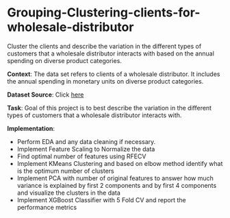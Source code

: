 # Grouping-Clustering-clients-for-wholesale-distributor
Cluster the clients and describe the variation in the different types of customers that a wholesale distributor interacts with based on the annual spending on diverse product categories.

**Context**: The data set refers to clients of a wholesale distributor. It includes the annual spending in monetary units on diverse product categories.

**Dataset Source**: Click [here](https://georgiancollege-my.sharepoint.com/:x:/g/personal/archit_garg_georgiancollege_ca/EUQbeLh3yT5ImUmLf2i7v-IB6k2GOqcQtN51bijAo50q8g?e=F7lWei)

**Task**: Goal of this project is to best describe the variation in the different types of customers that a wholesale distributor interacts with.

**Implementation**:
- Perform EDA and any data cleaning if necessary.
- Implement Feature Scaling to Normalize the data
- Find optimal number of features using RFECV 
- Implement KMeans Clustering and based on elbow method identify what is the optimum number of clusters
- Implement PCA with number of original features to answer how much variance is explained by first 2 components and by first 4 components and visualize the clusters in the data
- Implement XGBoost Classifier with 5 Fold CV and report the performance metrics